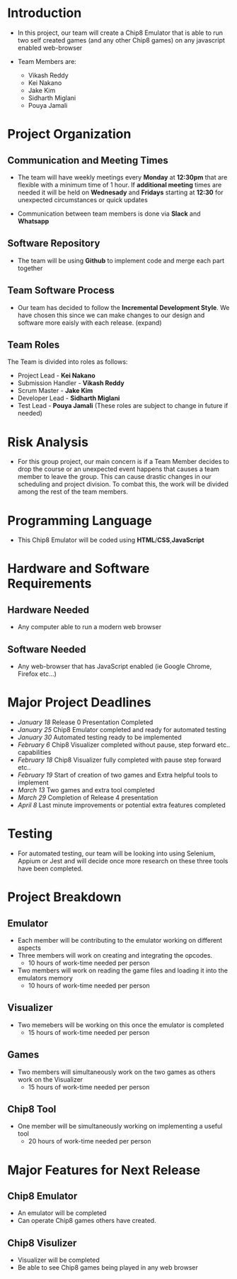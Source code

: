 # **Introduction**
* In this project, our team will create a Chip8 Emulator that is able to run two self created games (and any other Chip8 games) on any javascript enabled web-browser

* Team Members are:
  * Vikash Reddy
  * Kei Nakano
  * Jake Kim
  * Sidharth Miglani
  * Pouya Jamali

# **Project Organization**
## Communication and Meeting Times
* The team will have weekly meetings every **Monday** at **12:30pm** that are flexible with a minimum time of 1 hour. If **additional meeting** times are needed it will be held on **Wednesady** and **Fridays** starting at **12:30** for unexpected circumstances or quick updates

* Communication between team members is done via **Slack** and **Whatsapp**

## Software Repository
* The team will be using **Github** to implement code and merge each part together

## Team Software Process
* Our team has decided to follow the **Incremental Development Style**. We have chosen this since we can make changes to our design and software more eaisly with each release. (expand)
	
## Team Roles
The Team is divided into roles as follows:
*   Project Lead - **Kei Nakano** 
*   Submission Handler - **Vikash Reddy**
*   Scrum Master - **Jake Kim**
*   Developer Lead - **Sidharth Miglani**
*   Test Lead - **Pouya Jamali**
(These roles are subject to change in future if needed)
		
		
# **Risk Analysis**
* For this group project, our main concern is if a Team Member decides to drop the course or an unexpected event happens that causes a team member to leave the group. This can cause drastic changes in our scheduling and project division. To combat this, the work will be divided among the rest of the team members.

# **Programming Language**
* This Chip8 Emulator will be coded using **HTML**/**CSS**,**JavaScript**

# **Hardware and Software Requirements**
## Hardware Needed
*   Any computer able to run a modern web browser 
	
## Software Needed
*   Any web-browser that has JavaScript enabled (ie Google Chrome, Firefox etc...)

# **Major Project Deadlines**
*   _January 18_  Release 0 Presentation Completed
*   _January 25_  Chip8 Emulator completed and ready for automated testing
*   _January 30_  Automated testing ready to be implemented
*   _February 6_  Chip8 Visualizer completed without pause, step forward etc.. capabilities
*   _February 18_ Chip8 Visualizer fully completed with pause step forward etc.. 
*   _February 19_ Start of creation of two games and Extra helpful tools to implement
*   _March 13_    Two games and extra tool completed
*   _March 29_    Completion of Release 4 presentation
*   _April 8_     Last minute improvements or potential extra features completed
	
# **Testing**
* For automated testing, our team will be looking into using Selenium, Appium or Jest and will decide once more research on these three tools have been completed.
	
# **Project Breakdown**
## Emulator
*   Each member will be contributing to the emulator working on different aspects
  * Three members will work on creating and integrating the opcodes.
    * 10 hours of work-time needed per person
  * Two members will work on reading the game files and loading it into the emulators memory  
    * 10 hours of work-time needed per person
	
## Visualizer
* Two memebers will be working on this once the emulator is completed
   * 15 hours of work-time needed per person

## Games
* Two members will simultaneously work on the two games as others work on the Visualizer
   * 15 hours of work-time needed per person
	
## Chip8 Tool
* One member will be simultaneously working on implementing a useful tool
   * 20 hours of work-time needed per person

# **Major Features for Next Release**
## Chip8 Emulator
* An emulator will be completed
* Can operate Chip8 games others have created.
## Chip8 Visulizer
* Visualizer will be completed
* Be able to see Chip8 games being played in any web browser


  
	
